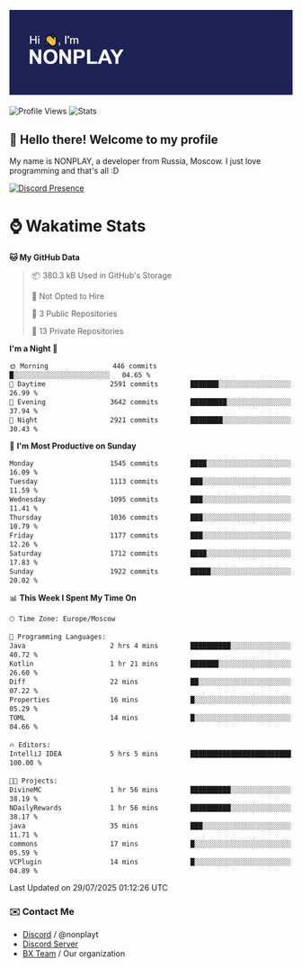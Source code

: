 ![Discord Presence](./header.png)
<br></br>
![Profile Views](https://komarev.com/ghpvc/?username=NONPLAYT&color=blue&style=for-the-badge)
![Stats](https://img.shields.io/badge/0%25-OPTIMIZED-orange?style=for-the-badge)


## :wave: Hello there! Welcome to my profile

My name is NONPLAY, a developer from Russia, Moscow. I just love programming and that's all :D

[![Discord Presence](https://lanyard.cnrad.dev/api/597087584090587177?showDisplayName=true)](https://discord.com/users/597087584090587177) 

# ⌚ Wakatime Stats

<!--START_SECTION:waka-->
**🐱 My GitHub Data** 

> 📦 380.3 kB Used in GitHub's Storage 
 > 
> 🚫 Not Opted to Hire
 > 
> 📜 3 Public Repositories 
 > 
> 🔑 13 Private Repositories 
 > 
**I'm a Night 🦉** 

```text
🌞 Morning                446 commits         █░░░░░░░░░░░░░░░░░░░░░░░░   04.65 % 
🌆 Daytime                2591 commits        ███████░░░░░░░░░░░░░░░░░░   26.99 % 
🌃 Evening                3642 commits        █████████░░░░░░░░░░░░░░░░   37.94 % 
🌙 Night                  2921 commits        ████████░░░░░░░░░░░░░░░░░   30.43 % 
```
📅 **I'm Most Productive on Sunday** 

```text
Monday                   1545 commits        ████░░░░░░░░░░░░░░░░░░░░░   16.09 % 
Tuesday                  1113 commits        ███░░░░░░░░░░░░░░░░░░░░░░   11.59 % 
Wednesday                1095 commits        ███░░░░░░░░░░░░░░░░░░░░░░   11.41 % 
Thursday                 1036 commits        ███░░░░░░░░░░░░░░░░░░░░░░   10.79 % 
Friday                   1177 commits        ███░░░░░░░░░░░░░░░░░░░░░░   12.26 % 
Saturday                 1712 commits        ████░░░░░░░░░░░░░░░░░░░░░   17.83 % 
Sunday                   1922 commits        █████░░░░░░░░░░░░░░░░░░░░   20.02 % 
```


📊 **This Week I Spent My Time On** 

```text
🕑︎ Time Zone: Europe/Moscow

💬 Programming Languages: 
Java                     2 hrs 4 mins        ██████████░░░░░░░░░░░░░░░   40.72 % 
Kotlin                   1 hr 21 mins        ███████░░░░░░░░░░░░░░░░░░   26.60 % 
Diff                     22 mins             ██░░░░░░░░░░░░░░░░░░░░░░░   07.22 % 
Properties               16 mins             █░░░░░░░░░░░░░░░░░░░░░░░░   05.29 % 
TOML                     14 mins             █░░░░░░░░░░░░░░░░░░░░░░░░   04.66 % 

🔥 Editors: 
IntelliJ IDEA            5 hrs 5 mins        █████████████████████████   100.00 % 

🐱‍💻 Projects: 
DivineMC                 1 hr 56 mins        ██████████░░░░░░░░░░░░░░░   38.19 % 
NDailyRewards            1 hr 56 mins        ██████████░░░░░░░░░░░░░░░   38.17 % 
java                     35 mins             ███░░░░░░░░░░░░░░░░░░░░░░   11.71 % 
commons                  17 mins             █░░░░░░░░░░░░░░░░░░░░░░░░   05.59 % 
VCPlugin                 14 mins             █░░░░░░░░░░░░░░░░░░░░░░░░   04.89 % 
```


 Last Updated on 29/07/2025 01:12:26 UTC
<!--END_SECTION:waka-->

### ✉️ Contact Me

- [Discord](https://discord.com/users/597087584090587177) / @nonplayt
- [Discord Server](https://discord.gg/qNyybSSPm5)
- [BX Team](https://github.com/BX-Team) / Our organization
